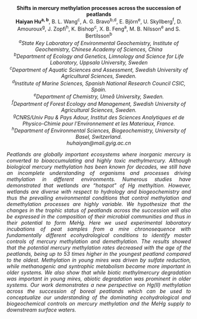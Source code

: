 <center><strong>Shifts in mercury methylation processes across the succession of
peatlands</strong>

<center><strong>Haiyan Hu<sup>a, b</sup></strong>, B. L. Wang<sup>c</sup>, A. G. Bravo<sup>b,d</sup>, E. Björn<sup>e</sup>, U.
Skyllberg<sup>f</sup>, D. Amouroux<sup>g</sup>, J. Zopfi<sup>h</sup>, K. Bishop<sup>c</sup>, X. B. Feng<sup>a</sup>,
M. B. Nilsson<sup>e</sup> and S. Bertilsson<sup>b</sup>

<center><i><sup>a</sup>State Key Laboratory of Environmental Geochemistry, Institute of
Geochemistry, Chinese Academy of Sciences, China<i>

<center><i><sup>b</sup>Department of Ecology and Genetics, Limnology and Science for Life
Laboratory, Uppsala University, Sweden<i>

<center><i><sup>c</sup>Department of Aquatic Sciences and Assessment, Swedish University of
Agricultural Sciences, Sweden.<i>

<center><i><sup>d</sup>Institute of Marine Sciences, Spanish National Research Council
CSIC, Spain.<i>

<center><i><sup>e</sup>Department of Chemistry, Umeå University, Sweden.<i>

<center><i><sup>f</sup>Department of Forest Ecology and Management, Swedish University of
Agricultural Sciences, Sweden.<i>

<center><i><sup>g</sup>CNRS/Univ Pau & Pays Adour, Institut des Sciences Analytiques et de
Physico-Chimie pour l'Environnement et les Materiaux, France.<i>

<center><i><sup>h</sup>Department of Environmental Sciences, Biogeochemistry, University of
Basel, Switzerland.<i>

<center><i>huhaiyan@mail.gyig.ac.cn

<p style="text-align:justify">Peatlands are globally important ecosystems where inorganic mercury is
converted to bioaccumulating and highly toxic methylmercury. Although
biological mercury methylation has been known for decades, we still have
an incomplete understanding of organisms and processes driving
methylation in different environments. Numerous studies have
demonstrated that wetlands are “hotspot” of Hg methyltion. However,
wetlands are diverse with respect to hydrology and biogeochemistry and
thus the prevailing environmental conditions that control methylation
and demethylation processes are highly variable. We hypothesize that the
changes in the trophic status of peatlands across the succession will
also be expressed in the composition of their microbial communities and
thus in their potential to form MeHg. Here we used experimental
laboratory incubations of peat samples from a mire chronosequence with
fundamentally different ecohydrological conditions to identify master
controls of mercury methylation and demethylation. The results showed
that the potential mercury methylation rates decreased with the age of
the peatlands, being up to 53 times higher in the youngest peatland
compared to the oldest. Methylation in young mires was driven by sulfate
reduction, while methanogenic and syntrophic metabolism became more
important in older systems. We also show that while biotic methylmercury
degradation was important in young mires, abiotic degradation was
prominent in older systems. Our work demonstrates a new perspective on
Hg(II) methylation across the succession of boreal peatlands which can
be used to conceptualize our understanding of the dominating
ecohydrological and biogeochemical controls on mercury methylation and
the MeHg supply to downstream surface waters.
